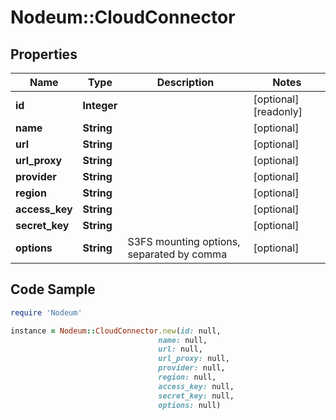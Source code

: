 # Nodeum::CloudConnector

## Properties

Name | Type | Description | Notes
------------ | ------------- | ------------- | -------------
**id** | **Integer** |  | [optional] [readonly] 
**name** | **String** |  | [optional] 
**url** | **String** |  | [optional] 
**url_proxy** | **String** |  | [optional] 
**provider** | **String** |  | [optional] 
**region** | **String** |  | [optional] 
**access_key** | **String** |  | [optional] 
**secret_key** | **String** |  | [optional] 
**options** | **String** | S3FS mounting options, separated by comma | [optional] 

## Code Sample

```ruby
require 'Nodeum'

instance = Nodeum::CloudConnector.new(id: null,
                                 name: null,
                                 url: null,
                                 url_proxy: null,
                                 provider: null,
                                 region: null,
                                 access_key: null,
                                 secret_key: null,
                                 options: null)
```


